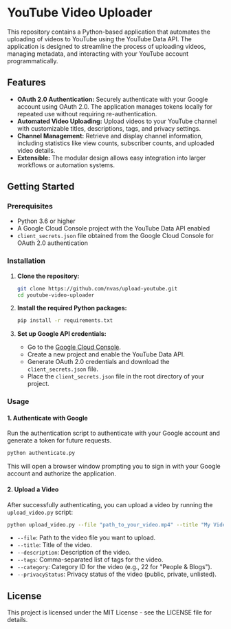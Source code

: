 # YouTube Video Uploader
This repository contains a Python-based application that automates the uploading of videos to YouTube using the YouTube Data API. The application is designed to streamline the process of uploading videos, managing metadata, and interacting with your YouTube account programmatically.

## Features

- **OAuth 2.0 Authentication:** Securely authenticate with your Google account using OAuth 2.0. The application manages tokens locally for repeated use without requiring re-authentication.
- **Automated Video Uploading:** Upload videos to your YouTube channel with customizable titles, descriptions, tags, and privacy settings.
- **Channel Management:** Retrieve and display channel information, including statistics like view counts, subscriber counts, and uploaded video details.
- **Extensible:** The modular design allows easy integration into larger workflows or automation systems.

## Getting Started

### Prerequisites

- Python 3.6 or higher
- A Google Cloud Console project with the YouTube Data API enabled
- `client_secrets.json` file obtained from the Google Cloud Console for OAuth 2.0 authentication

### Installation

1. **Clone the repository:**
    ```bash
    git clone https://github.com/nvas/upload-youtube.git
    cd youtube-video-uploader
    ```

2. **Install the required Python packages:**
    ```bash
    pip install -r requirements.txt
    ```

3. **Set up Google API credentials:**
    - Go to the [Google Cloud Console](https://console.cloud.google.com/).
    - Create a new project and enable the YouTube Data API.
    - Generate OAuth 2.0 credentials and download the `client_secrets.json` file.
    - Place the `client_secrets.json` file in the root directory of your project.

### Usage

#### 1. Authenticate with Google
Run the authentication script to authenticate with your Google account and generate a token for future requests.
```bash
python authenticate.py
```
This will open a browser window prompting you to sign in with your Google account and authorize the application.

#### 2. Upload a Video
After successfully authenticating, you can upload a video by running the `upload_video.py` script:
```bash
python upload_video.py --file "path_to_your_video.mp4" --title "My Video Title" --description "This is a description of my video." --tags "tag1,tag2" --category "22" --privacyStatus "public"
```

- `--file`: Path to the video file you want to upload.
- `--title`: Title of the video.
- `--description`: Description of the video.
- `--tags`: Comma-separated list of tags for the video.
- `--category`: Category ID for the video (e.g., 22 for "People & Blogs").
- `--privacyStatus`: Privacy status of the video (public, private, unlisted).

## License
This project is licensed under the MIT License - see the LICENSE file for details.
